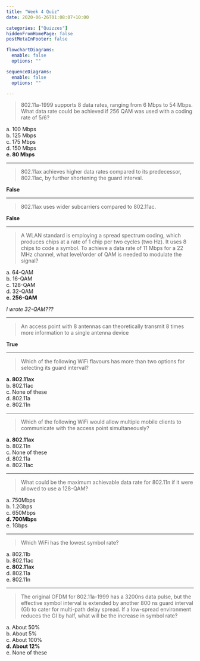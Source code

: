 ```yaml
---
title: "Week 4 Quiz"
date: 2020-06-26T01:08:07+10:00

categories: ["Quizzes"]
hiddenFromHomePage: false
postMetaInFooter: false

flowchartDiagrams:
  enable: false
  options: ""

sequenceDiagrams: 
  enable: false
  options: ""

---
```


> 802.11a-1999 supports 8 data rates, ranging from 6 Mbps to 54 Mbps. What data rate could be achieved if 256 QAM was used with a coding rate of 5/6?

a. 100 Mbps  
b. 125 Mbps  
c. 175 Mbps  
d. 150 Mbps  
**e. 80 Mbps**   



---

> 802.11ax achieves higher data rates compared to its predecessor, 802.11ac, by further shortening the guard interval. 

**False**

---

> 802.11ax uses wider subcarriers compared to 802.11ac.

**False**

---

> A WLAN standard is employing a spread spectrum coding, which produces chips at a rate of 1 chip per two cycles (two Hz). It uses 8 chips to code a symbol. To achieve a data rate of 11 Mbps for a 22 MHz channel, what level/order of QAM is needed to modulate the signal?

a. 64-QAM  
b. 16-QAM  
c. 128-QAM  
d. 32-QAM  
**e. 256-QAM**

_I wrote 32-QAM???_

---

> An access point with 8 antennas can theoretically transmit 8 times more information to a single antenna device

**True**

---

> Which of the following WiFi flavours has more than two options for selecting its guard interval?

**a. 802.11ax**  
b. 802.11ac  
c. None of these  
d. 802.11a  
e. 802.11n  

---

> Which of the following WiFi would allow multiple mobile clients to communicate with the access point simultaneously?

**a. 802.11ax**  
b. 802.11n  
c. None of these  
d. 802.11a  
e. 802.11ac   

---

> What could be the maximum achievable data rate for 802.11n if it were allowed to use a 128-QAM?

a. 750Mbps  
b. 1.2Gbps  
c. 650Mbps  
**d. 700Mbps**  
e. 1Gbps  


---

> Which WiFi has the lowest symbol rate?

a. 802.11b  
b. 802.11ac  
**c. 802.11ax**  
d. 802.11a  
e. 802.11n  

---

> The original OFDM for 802.11a-1999 has a 3200ns data pulse, but the effective symbol interval is extended by another 800 ns guard interval (GI) to cater for multi-path delay spread. If a low-spread environment reduces the GI by half, what will be the increase in symbol rate?

a. About 50%  
b. About 5%  
c. About 100%  
**d. About 12%**  
e. None of these  